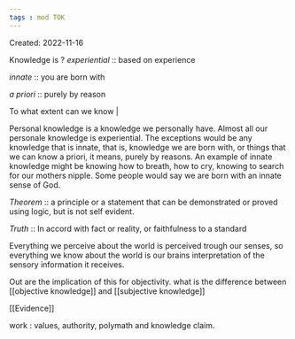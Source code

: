 ```yaml
---
tags : mod TOK
---
```

Created: 2022-11-16 

Knowledge is 
?
*experiential* :: based on experience  
<!--SR:!2023-02-17,25,250-->
*innate* ::   you are born with
<!--SR:!2023-02-08,21,270-->
*a priori* :: purely by reason 
<!--SR:!2023-01-29,6,230-->

To what extent can we know | 

Personal knowledge is a knowledge we personally have. Almost all our personale knowledge is experiential. The exceptions would be any knowledge that is innate, that is, knowledge we are born with, or things that we can know a priori, it means, purely by reasons. An example of innate knowledge might be knowing how to breath, how to cry, knowing to search for our mothers nipple. 
Some people would say we are born with an innate sense of God. 

*Theorem* :: a principle or a statement that can be demonstrated or proved using logic, but is not self evident.
<!--SR:!2023-03-11,59,230-->

*Truth* :: In accord with fact or reality, or faithfulness to a standard
<!--SR:!2023-02-04,17,230-->

Everything we perceive about the world is perceived trough our senses, so everything we know about the world is our brains interpretation of the sensory information it receives. 

Out are the implication of this for objectivity. 
what is the difference between [[objective knowledge]] and [[subjective knowledge]] 

[[Evidence]] 

work : values, authority, polymath and knowledge claim.